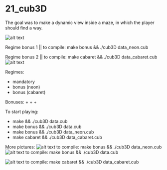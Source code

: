 # 21_cub3D

The goal was to make a dynamic view inside a maze, in which the player should find a way.

![alt text](https://raw.githubusercontent.com/Olkanaut/21_cub3D/master/rendered_scenes/neon1.png?token=AJK7TETNTHWLQV4D3RDYRHS7OYGFI)


Regime bonus 1 || to compile: make bonus && ./cub3D data_neon.cub


Regime bonus 2 || to compile: make cabaret && ./cub3D data_cabaret.cub
![alt text](https://raw.githubusercontent.com/Olkanaut/21_cub3D/master/rendered_scenes/fire1.png?token=AJK7TEVAEUC4O5YRCI55W427OYGQK)

Regimes:
- mandatory
- bonus (neon)
- bonus (cabaret)



Bonuses:
+
+
+


To start playing:
- make && ./cub3D data.cub
- make bonus && ./cub3D data.cub
- make bonus && ./cub3D data_neon.cub
- make cabaret && ./cub3D data_cabaret.cub


More pictures:
![alt text](https://raw.githubusercontent.com/Olkanaut/21_cub3D/master/rendered_scenes/neon2.png?token=AJK7TEUSZY4ADRI4GHGOYAS7OYGIU)
to compile: make bonus && ./cub3D data_neon.cub
![alt text](https://raw.githubusercontent.com/Olkanaut/21_cub3D/master/rendered_scenes/ghost1.png?token=AJK7TETDYKXMEUPYO63BZEK7OYGMI)
to compile: make bonus && ./cub3D data.cub

![alt text](https://raw.githubusercontent.com/Olkanaut/21_cub3D/master/rendered_scenes/fire2.png?token=AJK7TEU44IB4UKWY4645E7C7OYGNS)
to compile: make cabaret && ./cub3D data_cabaret.cub


